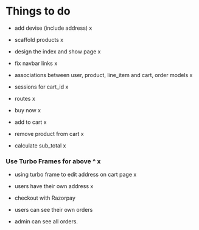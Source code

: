 # Things to do

- add devise (include address) x
- scaffold products x
- design the index and show page x
- fix navbar links x

- associations between user, product, line_item and cart, order models x
- sessions for cart_id x

- routes x
- buy now x
- add to cart x
- remove product from cart x
- calculate sub_total x

### Use Turbo Frames for above ^ x

- using turbo frame to edit address on cart page x
- users have their own address x

- checkout with Razorpay

- users can see their own orders
- admin can see all orders.
